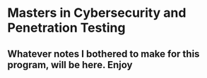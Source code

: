 # **Masters in Cybersecurity and Penetration Testing**

## Whatever notes I bothered to make for this program, will be here. Enjoy
